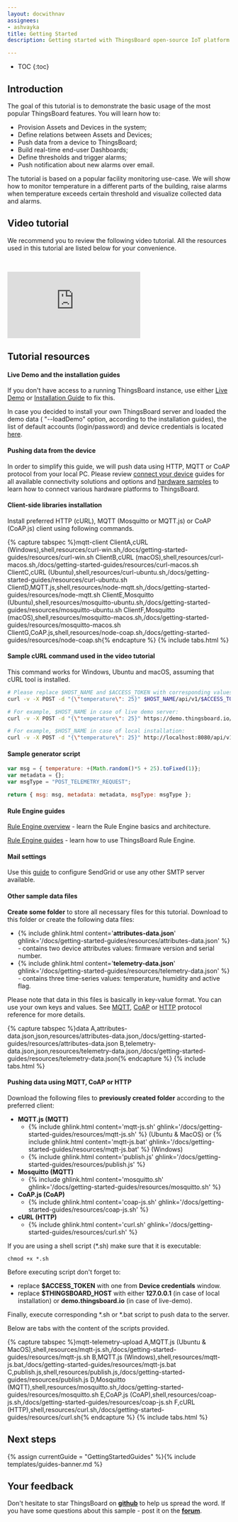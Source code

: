 ```yaml
---
layout: docwithnav
assignees:
- ashvayka
title: Getting Started
description: Getting started with ThingsBoard open-source IoT platform and simulated IoT devices

---
```


* TOC
{:toc}


## Introduction

The goal of this tutorial is to demonstrate the basic usage of the most popular ThingsBoard features. 
You will learn how to:

 - Provision Assets and Devices in the system;
 - Define relations between Assets and Devices;
 - Push data from a device to ThingsBoard;
 - Build real-time end-user Dashboards;
 - Define thresholds and trigger alarms;
 - Push notification about new alarms over email.
 
The tutorial is based on a popular facility monitoring use-case. 
We will show how to monitor temperature in a different parts of the building,
raise alarms when temperature exceeds certain threshold and visualize collected data and alarms.
 
## Video tutorial 
 
We recommend you to review the following video tutorial. 
All the resources used in this tutorial are listed below for your convenience.
 
&nbsp; 
  
<div id="video">  
    <div id="video_wrapper">
        <iframe src="https://www.youtube.com/embed/TwJJbxwQX5k" frameborder="0" allowfullscreen></iframe>
    </div>
</div>

## Tutorial resources

#### Live Demo and the installation guides

If you don't have access to a running ThingsBoard instance, 
use either [Live Demo](https://demo.thingsboard.io/signup) or
[Installation Guide](/docs/user-guide/install/installation-options/)
to fix this. 

In case you decided to install your own ThingsBoard server and loaded the demo data ( "--loadDemo" option, according to the installation guides), 
the list of default accounts (login/password) and device credentials is located [here](/docs/samples/demo-account/). 

#### Pushing data from the device

In order to simplify this guide, we will push data using HTTP, MQTT or CoAP protocol from your local PC. 
Please review [connect your device](/docs/guides#AnchorIDConnectYourDevice) guides for all available connectivity solutions and options and 
[hardware samples](/docs/guides#AnchorIDHardwareSamples) to learn how to connect various hardware platforms to ThingsBoard.

#### Client-side libraries installation

Install preferred HTTP (cURL), MQTT (Mosquitto or MQTT.js) or CoAP (CoAP.js) client using following commands.

{% capture tabspec %}mqtt-client
ClientA,cURL (Windows),shell,resources/curl-win.sh,/docs/getting-started-guides/resources/curl-win.sh
ClientB,cURL (macOS),shell,resources/curl-macos.sh,/docs/getting-started-guides/resources/curl-macos.sh
ClientC,cURL (Ubuntu),shell,resources/curl-ubuntu.sh,/docs/getting-started-guides/resources/curl-ubuntu.sh
ClientD,MQTT.js,shell,resources/node-mqtt.sh,/docs/getting-started-guides/resources/node-mqtt.sh
ClientE,Mosquitto (Ubuntu),shell,resources/mosquitto-ubuntu.sh,/docs/getting-started-guides/resources/mosquitto-ubuntu.sh
ClientF,Mosquitto (macOS),shell,resources/mosquitto-macos.sh,/docs/getting-started-guides/resources/mosquitto-macos.sh
ClientG,CoAP.js,shell,resources/node-coap.sh,/docs/getting-started-guides/resources/node-coap.sh{% endcapture %}
{% include tabs.html %}

#### Sample cURL command used in the video tutorial

This command works for Windows, Ubuntu and macOS, assuming that cURL tool is installed. 

```bash
# Please replace $HOST_NAME and $ACCESS_TOKEN with corresponding values.
curl -v -X POST -d "{\"temperature\": 25}" $HOST_NAME/api/v1/$ACCESS_TOKEN/telemetry --header "Content-Type:application/json"

# For example, $HOST_NAME in case of live demo server:
curl -v -X POST -d "{\"temperature\": 25}" https://demo.thingsboard.io/api/v1/$ACCESS_TOKEN/telemetry --header "Content-Type:application/json"

# For example, $HOST_NAME in case of local installation:
curl -v -X POST -d "{\"temperature\": 25}" http://localhost:8080/api/v1/$ACCESS_TOKEN/telemetry --header "Content-Type:application/json"
```

#### Sample generator script

```javascript
var msg = { temperature: +(Math.random()*5 + 25).toFixed(1)};
var metadata = {};
var msgType = "POST_TELEMETRY_REQUEST";

return { msg: msg, metadata: metadata, msgType: msgType };
```

#### Rule Engine guides

[Rule Engine overview](/docs/user-guide/rule-engine-2-0/overview/) - learn the Rule Engine basics and architecture.

[Rule Engine guides](/docs/guides#AnchorIDDataProcessing) - learn how to use ThingsBoard Rule Engine.

#### Mail settings

Use this [guide](/docs/user-guide/ui/mail-settings/#step-31-sendgrid-configuration-example) to configure SendGrid or use any other SMTP server available.

#### Other sample data files

**Create some folder** to store all necessary files for this tutorial.
Download to this folder or create the following data files:

 - {% include ghlink.html content='**attributes-data.json**' ghlink='/docs/getting-started-guides/resources/attributes-data.json' %} - contains two device attributes values: firmware version and serial number.
 - {% include ghlink.html content='**telemetry-data.json**' ghlink='/docs/getting-started-guides/resources/telemetry-data.json' %} - contains three time-series values: temperature, humidity and active flag.
 
Please note that data in this files is basically in key-value format. You can use your own keys and values. 
See [MQTT](/docs/reference/mqtt-api/#key-value-format), [CoAP](/docs/reference/coap-api/#key-value-format)
or [HTTP](/docs/reference/http-api/#key-value-format) protocol reference for more details. 

{% capture tabspec %}data
A,attributes-data.json,json,resources/attributes-data.json,/docs/getting-started-guides/resources/attributes-data.json
B,telemetry-data.json,json,resources/telemetry-data.json,/docs/getting-started-guides/resources/telemetry-data.json{% endcapture %}
{% include tabs.html %}

#### Pushing data using MQTT, CoAP or HTTP

Download the following files to **previously created folder** according to the preferred client:

 - **MQTT.js (MQTT)**
   - {% include ghlink.html content='mqtt-js.sh' ghlink='/docs/getting-started-guides/resources/mqtt-js.sh' %} (Ubuntu & MacOS) or {% include ghlink.html content='mqtt-js.bat' ghlink='/docs/getting-started-guides/resources/mqtt-js.bat' %} (Windows)
   - {% include ghlink.html content='publish.js' ghlink='/docs/getting-started-guides/resources/publish.js' %}
 - **Mosquitto (MQTT)**
   - {% include ghlink.html content='mosquitto.sh' ghlink='/docs/getting-started-guides/resources/mosquitto.sh' %}
 - **CoAP.js (CoAP)**
   - {% include ghlink.html content='coap-js.sh' ghlink='/docs/getting-started-guides/resources/coap-js.sh' %}
 - **cURL (HTTP)**
   - {% include ghlink.html content='curl.sh' ghlink='/docs/getting-started-guides/resources/curl.sh' %}

If you are using a shell script (*.sh) make sure that it is executable:

```shell
chmod +x *.sh
```

Before executing script don't forget to: 

 - replace **$ACCESS_TOKEN** with one from **Device credentials** window.
 - replace **$THINGSBOARD_HOST** with either **127.0.0.1** (in case of local installation) or **demo.thingsboard.io** (in case of live-demo).

Finally, execute corresponding *.sh or *.bat script to push data to the server.

Below are tabs with the content of the scripts provided. 
 
{% capture tabspec %}mqtt-telemetry-upload
A,MQTT.js (Ubuntu & MacOS),shell,resources/mqtt-js.sh,/docs/getting-started-guides/resources/mqtt-js.sh
B,MQTT.js (Windows),shell,resources/mqtt-js.bat,/docs/getting-started-guides/resources/mqtt-js.bat
C,publish.js,shell,resources/publish.js,/docs/getting-started-guides/resources/publish.js
D,Mosquitto (MQTT),shell,resources/mosquitto.sh,/docs/getting-started-guides/resources/mosquitto.sh
E,CoAP.js (CoAP),shell,resources/coap-js.sh,/docs/getting-started-guides/resources/coap-js.sh
F,cURL (HTTP),shell,resources/curl.sh,/docs/getting-started-guides/resources/curl.sh{% endcapture %}
{% include tabs.html %}

 
## Next steps

{% assign currentGuide = "GettingStartedGuides" %}{% include templates/guides-banner.md %}

## Your feedback

Don't hesitate to star ThingsBoard on **[github](https://github.com/thingsboard/thingsboard)** to help us spread the word.
If you have some questions about this sample - post it on the **[forum](https://groups.google.com/forum/#!forum/thingsboard)**.
